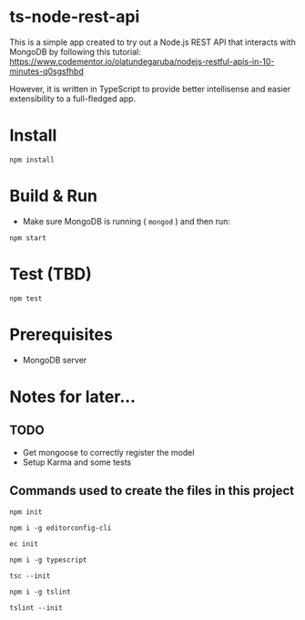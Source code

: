 # ts-node-rest-api

This is a simple app created to try out a Node.js REST API that interacts with MongoDB by following this tutorial:
https://www.codementor.io/olatundegaruba/nodejs-restful-apis-in-10-minutes-q0sgsfhbd

However, it is written in TypeScript to provide better intellisense and easier extensibility to a full-fledged app.

# Install

`npm install`

# Build & Run

* Make sure MongoDB is running ( `mongod` ) and then run:

`npm start`

# Test (TBD)

`npm test`

# Prerequisites

* MongoDB server

# Notes for later...

## TODO

* Get mongoose to correctly register the model
* Setup Karma and some tests

## Commands used to create the files in this project

`npm init`

`npm i -g editorconfig-cli`

`ec init`

`npm i -g typescript`

`tsc --init`

`npm i -g tslint`

`tslint --init`
